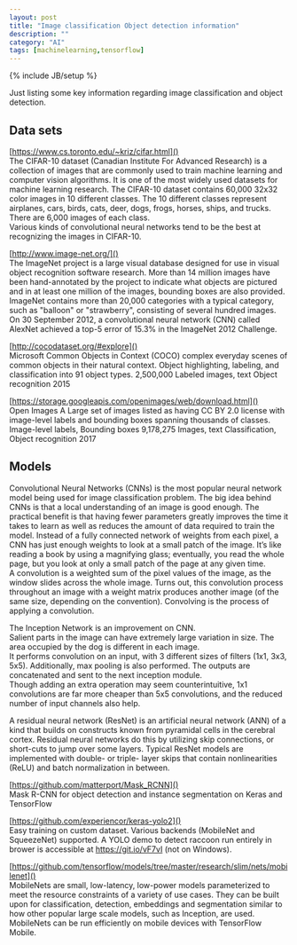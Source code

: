 ```yaml
---
layout: post
title: "Image classification Object detection information"
description: ""
category: "AI"
tags: [machinelearning,tensorflow]
---
```

{% include JB/setup %}

Just listing some key information regarding image classification and object detection.  

## Data sets 

[https://www.cs.toronto.edu/~kriz/cifar.html]()  
The CIFAR-10 dataset (Canadian Institute For Advanced Research) is a collection of images that are commonly used to train machine learning and computer vision algorithms. It is one of the most widely used datasets for machine learning research. The CIFAR-10 dataset contains 60,000 32x32 color images in 10 different classes. The 10 different classes represent airplanes, cars, birds, cats, deer, dogs, frogs, horses, ships, and trucks. There are 6,000 images of each class.  
Various kinds of convolutional neural networks tend to be the best at recognizing the images in CIFAR-10.  

[http://www.image-net.org/]()  
The ImageNet project is a large visual database designed for use in visual object recognition software research. More than 14 million images have been hand-annotated by the project to indicate what objects are pictured and in at least one million of the images, bounding boxes are also provided. ImageNet contains more than 20,000 categories with a typical category, such as "balloon" or "strawberry", consisting of several hundred images.  
On 30 September 2012, a convolutional neural network (CNN) called AlexNet achieved a top-5 error of 15.3% in the ImageNet 2012 Challenge.  

[http://cocodataset.org/#explore]()  
Microsoft Common Objects in Context (COCO)	complex everyday scenes of common objects in their natural context.	Object highlighting, labeling, and classification into 91 object types.	2,500,000	Labeled images, text	Object recognition	2015  

[https://storage.googleapis.com/openimages/web/download.html]()  
Open Images	A Large set of images listed as having CC BY 2.0 license with image-level labels and bounding boxes spanning thousands of classes.	Image-level labels, Bounding boxes	9,178,275	Images, text	Classification, Object recognition	2017  


## Models 

Convolutional Neural Networks (CNNs) is the most popular neural network model being used for image classification problem. The big idea behind CNNs is that a local understanding of an image is good enough. The practical benefit is that having fewer parameters greatly improves the time it takes to learn as well as reduces the amount of data required to train the model. Instead of a fully connected network of weights from each pixel, a CNN has just enough weights to look at a small patch of the image. It’s like reading a book by using a magnifying glass; eventually, you read the whole page, but you look at only a small patch of the page at any given time.  
A convolution is a weighted sum of the pixel values of the image, as the window slides across the whole image. Turns out, this convolution process throughout an image with a weight matrix produces another image (of the same size, depending on the convention). Convolving is the process of applying a convolution.  

The Inception Network is an improvement on CNN.  
Salient parts in the image can have extremely large variation in size. The area occupied by the dog is different in each image.  
It performs convolution on an input, with 3 different sizes of filters (1x1, 3x3, 5x5). Additionally, max pooling is also performed. The outputs are concatenated and sent to the next inception module.  
Though adding an extra operation may seem counterintuitive, 1x1 convolutions are far more cheaper than 5x5 convolutions, and the reduced number of input channels also help.  

A residual neural network (ResNet) is an artificial neural network (ANN) of a kind that builds on constructs known from pyramidal cells in the cerebral cortex. Residual neural networks do this by utilizing skip connections, or short-cuts to jump over some layers. Typical ResNet models are implemented with double- or triple- layer skips that contain nonlinearities (ReLU) and batch normalization in between.  

[https://github.com/matterport/Mask_RCNN]()  
Mask R-CNN for object detection and instance segmentation on Keras and TensorFlow  

[https://github.com/experiencor/keras-yolo2]()  
Easy training on custom dataset. Various backends (MobileNet and SqueezeNet) supported. A YOLO demo to detect raccoon run entirely in brower is accessible at https://git.io/vF7vI (not on Windows).  

[https://github.com/tensorflow/models/tree/master/research/slim/nets/mobilenet]()  
MobileNets are small, low-latency, low-power models parameterized to meet the resource constraints of a variety of use cases. They can be built upon for classification, detection, embeddings and segmentation similar to how other popular large scale models, such as Inception, are used. MobileNets can be run efficiently on mobile devices with TensorFlow Mobile.  



